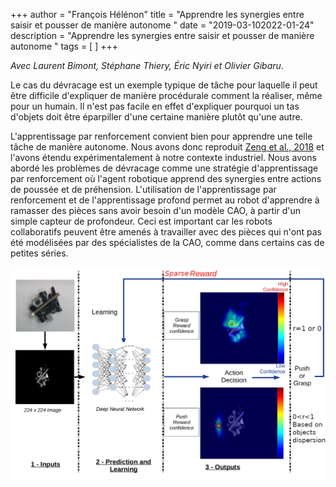 +++
author = "François Hélénon"
title = "Apprendre les synergies entre saisir et pousser de manière autonome "
date = "2019-03-102022-01-24"
description = "Apprendre les synergies entre saisir et pousser de manière autonome "
tags = [
]
+++

*Avec Laurent Bimont, Stéphane Thiery, Éric Nyiri et Olivier Gibaru*.
   
  Le cas du dévracage est un exemple typique de tâche pour laquelle il peut être difficile d'expliquer de manière procédurale comment la réaliser, même pour un humain. Il n'est pas facile en effet d'expliquer pourquoi un tas d'objets doit être éparpiller d'une certaine manière plutôt qu'une autre.

  L'apprentissage par renforcement convient bien pour apprendre une telle tâche de manière autonome. Nous avons donc reproduit [Zeng et al., 2018](https://vpg.cs.princeton.edu/) et l'avons étendu expérimentalement à notre contexte industriel. Nous avons abordé les problèmes de dévracage comme une stratégie d'apprentissage par renforcement où l'agent robotique apprend des synergies entre actions de poussée et de préhension. L'utilisation de l'apprentissage par renforcement et de l'apprentissage profond permet au robot d'apprendre à ramasser des pièces sans avoir besoin d'un modèle CAO, à partir d'un simple capteur de profondeur. Ceci est important car les robots collaboratifs peuvent être amenés à travailler avec des pièces qui n'ont pas été modélisées par des spécialistes de la CAO, comme dans certains cas de petites séries.

  
  ![Pipeline d'apprentissage par apprentissage par renforcement](/images/projects/vpg/pipeline_soft.png) 

